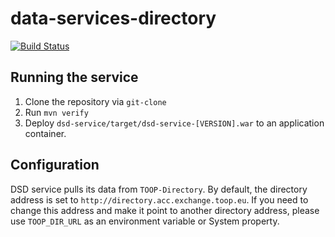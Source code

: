 # data-services-directory

[![Build Status](https://travis-ci.com/TOOP4EU/data-services-directory.svg?branch=master)](https://travis-ci.com/TOOP4EU/data-services-directory)

## Running the service

1. Clone the repository via `git-clone`
2. Run `mvn verify`
3. Deploy `dsd-service/target/dsd-service-[VERSION].war` to an application container.

## Configuration

DSD service pulls its data from `TOOP-Directory`. By default, the directory address
is set to `http://directory.acc.exchange.toop.eu`. If you need to change this address and
make it point to another directory address, please use `TOOP_DIR_URL` as an environment 
variable or System property.
